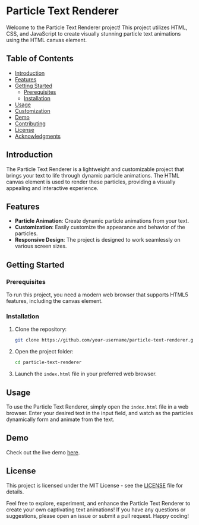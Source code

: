 # Particle Text Renderer

Welcome to the Particle Text Renderer project! This project utilizes HTML, CSS, and JavaScript to create visually stunning particle text animations using the HTML canvas element.

## Table of Contents

- [Introduction](#introduction)
- [Features](#features)
- [Getting Started](#getting-started)
  - [Prerequisites](#prerequisites)
  - [Installation](#installation)
- [Usage](#usage)
- [Customization](#customization)
- [Demo](#demo)
- [Contributing](#contributing)
- [License](#license)
- [Acknowledgments](#acknowledgments)

## Introduction

The Particle Text Renderer is a lightweight and customizable project that brings your text to life through dynamic particle animations. The HTML canvas element is used to render these particles, providing a visually appealing and interactive experience.

## Features

- **Particle Animation**: Create dynamic particle animations from your text.
- **Customization**: Easily customize the appearance and behavior of the particles.
- **Responsive Design**: The project is designed to work seamlessly on various screen sizes.

## Getting Started

### Prerequisites

To run this project, you need a modern web browser that supports HTML5 features, including the canvas element.

### Installation

1. Clone the repository:

   ```bash
   git clone https://github.com/your-username/particle-text-renderer.git
   ```

2. Open the project folder:

   ```bash
   cd particle-text-renderer
   ```

3. Launch the `index.html` file in your preferred web browser.

## Usage

To use the Particle Text Renderer, simply open the `index.html` file in a web browser. Enter your desired text in the input field, and watch as the particles dynamically form and animate from the text.

## Demo

Check out the live demo [here](https://particle-text-renderer.vercel.app/).

## License

This project is licensed under the MIT License - see the [LICENSE](LICENSE) file for details.

Feel free to explore, experiment, and enhance the Particle Text Renderer to create your own captivating text animations! If you have any questions or suggestions, please open an issue or submit a pull request. Happy coding!
